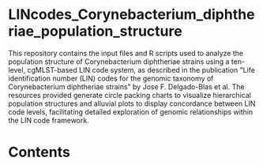 # LINcodes_Corynebacterium_diphtheriae_population_structure
This repository contains the input files and R scripts used to analyze the population structure of Corynebacterium diphtheriae strains using a ten-level, cgMLST-based LIN code system, as described in the publication "Life identification number (LIN) codes for the genomic taxonomy of Corynebacterium diphtheriae strains" by Jose F. Delgado-Blas et al. The resources provided generate circle packing charts to visualize hierarchical population structures and alluvial plots to display concordance between LIN code levels, facilitating detailed exploration of genomic relationships within the LIN code framework.

# Contents
